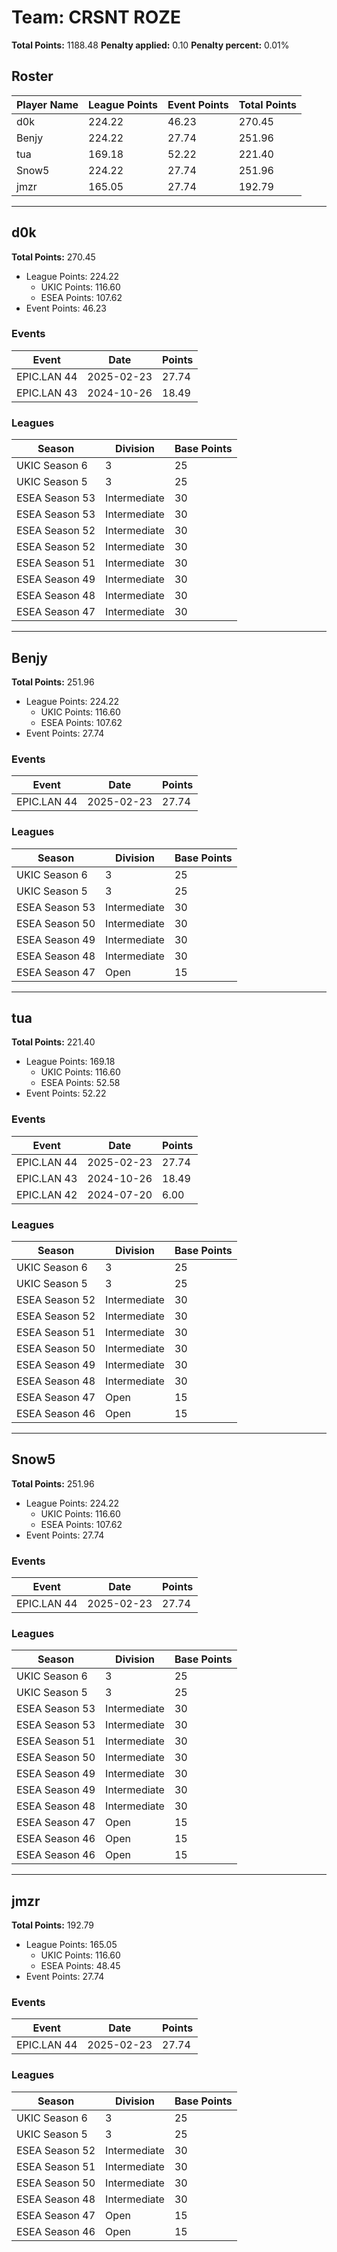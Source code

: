 # Team: CRSNT ROZE

**Total Points:** 1188.48
**Penalty applied:** 0.10
**Penalty percent:** 0.01%

## Roster
| Player Name | League Points | Event Points | Total Points |
|-------------|--------------|--------------|-------------|
| d0k | 224.22 | 46.23 | 270.45 |
| Benjy | 224.22 | 27.74 | 251.96 |
| tua | 169.18 | 52.22 | 221.40 |
| Snow5 | 224.22 | 27.74 | 251.96 |
| jmzr | 165.05 | 27.74 | 192.79 |

---

## d0k

**Total Points:** 270.45

- League Points: 224.22
  - UKIC Points: 116.60
  - ESEA Points: 107.62
- Event Points: 46.23

### Events
| Event | Date | Points |
|-------|------|--------|
| EPIC.LAN 44 | 2025-02-23 | 27.74 |
| EPIC.LAN 43 | 2024-10-26 | 18.49 |
### Leagues
| Season | Division | Base Points |
|--------|----------|-------------|
| UKIC Season 6 | 3 | 25 |
| UKIC Season 5 | 3 | 25 |
| ESEA Season 53 | Intermediate | 30 |
| ESEA Season 53 | Intermediate | 30 |
| ESEA Season 52 | Intermediate | 30 |
| ESEA Season 52 | Intermediate | 30 |
| ESEA Season 51 | Intermediate | 30 |
| ESEA Season 49 | Intermediate | 30 |
| ESEA Season 48 | Intermediate | 30 |
| ESEA Season 47 | Intermediate | 30 |
---

## Benjy

**Total Points:** 251.96

- League Points: 224.22
  - UKIC Points: 116.60
  - ESEA Points: 107.62
- Event Points: 27.74

### Events
| Event | Date | Points |
|-------|------|--------|
| EPIC.LAN 44 | 2025-02-23 | 27.74 |
### Leagues
| Season | Division | Base Points |
|--------|----------|-------------|
| UKIC Season 6 | 3 | 25 |
| UKIC Season 5 | 3 | 25 |
| ESEA Season 53 | Intermediate | 30 |
| ESEA Season 50 | Intermediate | 30 |
| ESEA Season 49 | Intermediate | 30 |
| ESEA Season 48 | Intermediate | 30 |
| ESEA Season 47 | Open | 15 |
---

## tua

**Total Points:** 221.40

- League Points: 169.18
  - UKIC Points: 116.60
  - ESEA Points: 52.58
- Event Points: 52.22

### Events
| Event | Date | Points |
|-------|------|--------|
| EPIC.LAN 44 | 2025-02-23 | 27.74 |
| EPIC.LAN 43 | 2024-10-26 | 18.49 |
| EPIC.LAN 42 | 2024-07-20 | 6.00 |
### Leagues
| Season | Division | Base Points |
|--------|----------|-------------|
| UKIC Season 6 | 3 | 25 |
| UKIC Season 5 | 3 | 25 |
| ESEA Season 52 | Intermediate | 30 |
| ESEA Season 52 | Intermediate | 30 |
| ESEA Season 51 | Intermediate | 30 |
| ESEA Season 50 | Intermediate | 30 |
| ESEA Season 49 | Intermediate | 30 |
| ESEA Season 48 | Intermediate | 30 |
| ESEA Season 47 | Open | 15 |
| ESEA Season 46 | Open | 15 |
---

## Snow5

**Total Points:** 251.96

- League Points: 224.22
  - UKIC Points: 116.60
  - ESEA Points: 107.62
- Event Points: 27.74

### Events
| Event | Date | Points |
|-------|------|--------|
| EPIC.LAN 44 | 2025-02-23 | 27.74 |
### Leagues
| Season | Division | Base Points |
|--------|----------|-------------|
| UKIC Season 6 | 3 | 25 |
| UKIC Season 5 | 3 | 25 |
| ESEA Season 53 | Intermediate | 30 |
| ESEA Season 53 | Intermediate | 30 |
| ESEA Season 51 | Intermediate | 30 |
| ESEA Season 50 | Intermediate | 30 |
| ESEA Season 49 | Intermediate | 30 |
| ESEA Season 49 | Intermediate | 30 |
| ESEA Season 48 | Intermediate | 30 |
| ESEA Season 47 | Open | 15 |
| ESEA Season 46 | Open | 15 |
| ESEA Season 46 | Open | 15 |
---

## jmzr

**Total Points:** 192.79

- League Points: 165.05
  - UKIC Points: 116.60
  - ESEA Points: 48.45
- Event Points: 27.74

### Events
| Event | Date | Points |
|-------|------|--------|
| EPIC.LAN 44 | 2025-02-23 | 27.74 |
### Leagues
| Season | Division | Base Points |
|--------|----------|-------------|
| UKIC Season 6 | 3 | 25 |
| UKIC Season 5 | 3 | 25 |
| ESEA Season 52 | Intermediate | 30 |
| ESEA Season 51 | Intermediate | 30 |
| ESEA Season 50 | Intermediate | 30 |
| ESEA Season 48 | Intermediate | 30 |
| ESEA Season 47 | Open | 15 |
| ESEA Season 46 | Open | 15 |